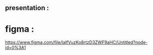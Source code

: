 ## presentation :
# figma : 
https://www.figma.com/file/lalfVuzKo8rtzD3ZWF9aHC/Untitled?node-id=0%3A1



